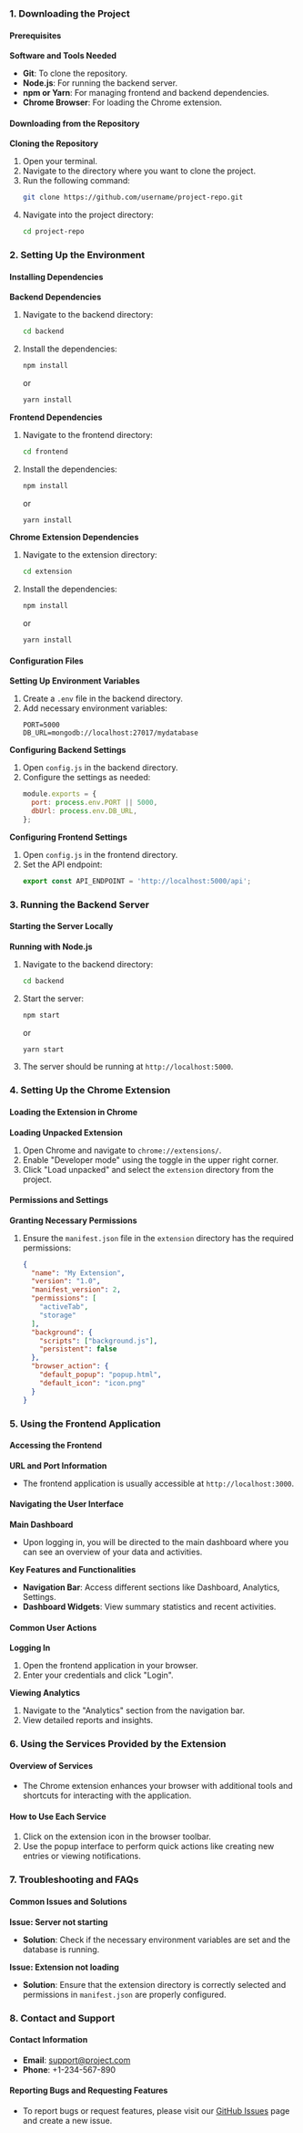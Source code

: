 ### 1. Downloading the Project

#### Prerequisites

**Software and Tools Needed**
- **Git**: To clone the repository.
- **Node.js**: For running the backend server.
- **npm or Yarn**: For managing frontend and backend dependencies.
- **Chrome Browser**: For loading the Chrome extension.

#### Downloading from the Repository

**Cloning the Repository**
1. Open your terminal.
2. Navigate to the directory where you want to clone the project.
3. Run the following command:
   ```bash
   git clone https://github.com/username/project-repo.git
   ```
4. Navigate into the project directory:
   ```bash
   cd project-repo
   ```

### 2. Setting Up the Environment

#### Installing Dependencies

**Backend Dependencies**
1. Navigate to the backend directory:
   ```bash
   cd backend
   ```
2. Install the dependencies:
   ```bash
   npm install
   ```
   or
   ```bash
   yarn install
   ```

**Frontend Dependencies**
1. Navigate to the frontend directory:
   ```bash
   cd frontend
   ```
2. Install the dependencies:
   ```bash
   npm install
   ```
   or
   ```bash
   yarn install
   ```

**Chrome Extension Dependencies**
1. Navigate to the extension directory:
   ```bash
   cd extension
   ```
2. Install the dependencies:
   ```bash
   npm install
   ```
   or
   ```bash
   yarn install
   ```

#### Configuration Files

**Setting Up Environment Variables**
1. Create a `.env` file in the backend directory.
2. Add necessary environment variables:
   ```env
   PORT=5000
   DB_URL=mongodb://localhost:27017/mydatabase
   ```

**Configuring Backend Settings**
1. Open `config.js` in the backend directory.
2. Configure the settings as needed:
   ```javascript
   module.exports = {
     port: process.env.PORT || 5000,
     dbUrl: process.env.DB_URL,
   };
   ```

**Configuring Frontend Settings**
1. Open `config.js` in the frontend directory.
2. Set the API endpoint:
   ```javascript
   export const API_ENDPOINT = 'http://localhost:5000/api';
   ```

### 3. Running the Backend Server

#### Starting the Server Locally

**Running with Node.js**
1. Navigate to the backend directory:
   ```bash
   cd backend
   ```
2. Start the server:
   ```bash
   npm start
   ```
   or
   ```bash
   yarn start
   ```
3. The server should be running at `http://localhost:5000`.

### 4. Setting Up the Chrome Extension

#### Loading the Extension in Chrome

**Loading Unpacked Extension**
1. Open Chrome and navigate to `chrome://extensions/`.
2. Enable "Developer mode" using the toggle in the upper right corner.
3. Click "Load unpacked" and select the `extension` directory from the project.

#### Permissions and Settings

**Granting Necessary Permissions**
1. Ensure the `manifest.json` file in the `extension` directory has the required permissions:
   ```json
   {
     "name": "My Extension",
     "version": "1.0",
     "manifest_version": 2,
     "permissions": [
       "activeTab",
       "storage"
     ],
     "background": {
       "scripts": ["background.js"],
       "persistent": false
     },
     "browser_action": {
       "default_popup": "popup.html",
       "default_icon": "icon.png"
     }
   }
   ```

### 5. Using the Frontend Application

#### Accessing the Frontend

**URL and Port Information**
- The frontend application is usually accessible at `http://localhost:3000`.

#### Navigating the User Interface

**Main Dashboard**
- Upon logging in, you will be directed to the main dashboard where you can see an overview of your data and activities.

**Key Features and Functionalities**
- **Navigation Bar**: Access different sections like Dashboard, Analytics, Settings.
- **Dashboard Widgets**: View summary statistics and recent activities.

#### Common User Actions

**Logging In**
1. Open the frontend application in your browser.
2. Enter your credentials and click "Login".

**Viewing Analytics**
1. Navigate to the "Analytics" section from the navigation bar.
2. View detailed reports and insights.

### 6. Using the Services Provided by the Extension

#### Overview of Services
- The Chrome extension enhances your browser with additional tools and shortcuts for interacting with the application.

#### How to Use Each Service
1. Click on the extension icon in the browser toolbar.
2. Use the popup interface to perform quick actions like creating new entries or viewing notifications.

### 7. Troubleshooting and FAQs

#### Common Issues and Solutions

**Issue: Server not starting**
- **Solution**: Check if the necessary environment variables are set and the database is running.

**Issue: Extension not loading**
- **Solution**: Ensure that the extension directory is correctly selected and permissions in `manifest.json` are properly configured.

### 8. Contact and Support

#### Contact Information
- **Email**: support@project.com
- **Phone**: +1-234-567-890

#### Reporting Bugs and Requesting Features
- To report bugs or request features, please visit our [GitHub Issues](https://github.com/username/project-repo/issues) page and create a new issue.

